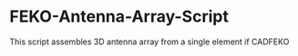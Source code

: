# FEKO-Antenna-Array-Script

This script assembles 3D antenna array from a single element if CADFEKO
